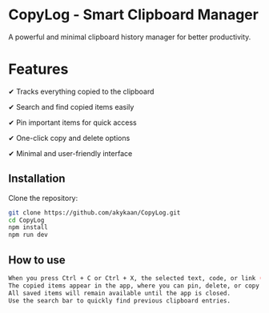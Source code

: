
# CopyLog - Smart Clipboard Manager

A powerful and minimal clipboard history manager for better productivity.
# Features

✔ Tracks everything copied to the clipboard

✔ Search and find copied items easily

✔ Pin important items for quick access

✔ One-click copy and delete options

✔ Minimal and user-friendly interface
## Installation

Clone the repository:

```bash
git clone https://github.com/akykaan/CopyLog.git
cd CopyLog
npm install
npm run dev
```

## How to use

```bash
When you press Ctrl + C or Ctrl + X, the selected text, code, or link (not images) is saved to the clipboard.
The copied items appear in the app, where you can pin, delete, or copy them again.
All saved items will remain available until the app is closed.
Use the search bar to quickly find previous clipboard entries.
```

  